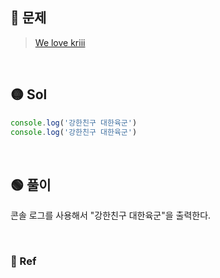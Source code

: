 ## 🔴 문제
>[We love kriii](https://www.acmicpc.net/problem/10718)



<br/>

## 🟡 Sol
```js
console.log('강한친구 대한육군')
console.log('강한친구 대한육군')

```
<br/>

## 🟢 풀이
콘솔 로그를 사용해서 "강한친구 대한육군"을 출력한다.




<br/>

### 🔵 Ref

